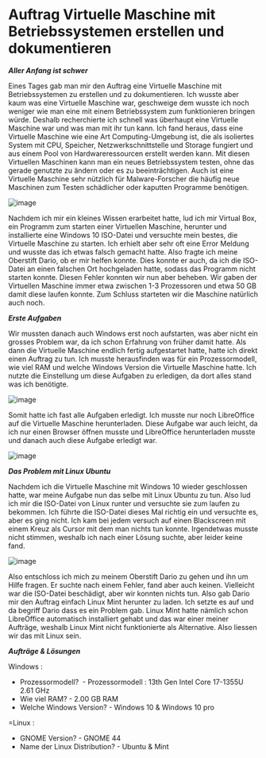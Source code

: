 # Auftrag Virtuelle Maschine mit Betriebssystemen erstellen und dokumentieren


***Aller Anfang ist schwer***

Eines Tages gab man mir den Auftrag eine Virtuelle Maschine mit Betriebssystemen zu erstellen und zu dokumentieren. Ich wusste aber kaum was eine Virtuelle Maschine war, geschweige dem wusste ich noch weniger wie man eine mit einem Betriebssystem zum funktionieren bringen würde. Deshalb recherchierte ich schnell was überhaupt eine Virtuelle Maschine war und was man mit ihr tun kann. Ich fand heraus, dass eine Virtuelle Maschine wie eine Art Computing-Umgebung ist, die als isoliertes System mit CPU, Speicher, Netzwerkschnittstelle und Storage fungiert und aus einem Pool von Hardwareressourcen erstellt werden kann. Mit diesen Virtuellen Maschinen kann man ein neues Betriebssystem testen, ohne das gerade genutzte zu ändern oder es zu beeinträchtigen. Auch ist eine Virtuelle Maschine sehr nützlich für Malware-Forscher die häufig neue Maschinen zum Testen schädlicher oder kaputten Programme benötigen.



![image](https://github.com/user-attachments/assets/a150aab4-ff05-471d-b29a-304eed65e5d7)


Nachdem ich mir ein kleines Wissen erarbeitet hatte, lud ich mir Virtual Box, ein Programm zum starten einer Virtuellen Maschine, herunter und installierte eine Windows 10 ISO-Datei und versuchte mein bestes, die Virtuelle Maschine zu starten. Ich erhielt aber sehr oft eine Error Meldung und wusste das ich etwas falsch gemacht hatte. Also fragte ich meine Oberstift Dario, ob er mir helfen konnte. Dies konnte er auch, da ich die ISO-Datei an einen falschen Ort hochgeladen hatte, sodass das Programm nicht starten konnte. Diesen Fehler konnten wir nun aber beheben. Wir gaben der Virtuellen Maschine immer etwa zwischen 1-3 Prozessoren und etwa 50 GB damit diese laufen konnte. Zum Schluss starteten wir die Maschine natürlich auch noch.


***Erste Aufgaben*** 

Wir mussten danach auch Windows erst noch aufstarten, was aber nicht ein grosses Problem war, da ich schon Erfahrung von früher damit hatte. Als dann die Virtuelle Maschine endlich fertig aufgestartet hatte, hatte ich direkt einen Auftrag zu tun. Ich musste herausfinden was für ein Prozessormodell, wie viel RAM und welche Windows Version die Virtuelle Maschine hatte. Ich nutzte die Einstellung um diese Aufgaben zu erledigen, da dort alles stand was ich benötigte.


![image](https://github.com/user-attachments/assets/7b525a0b-2cf9-4cd6-b5b2-46e5aba4e40b)



Somit hatte ich fast alle Aufgaben erledigt. Ich musste nur noch LibreOffice auf die Virtuelle Maschine herunterladen. Diese Aufgabe war auch leicht, da ich nur einen Browser öffnen musste und LibreOffice herunterladen musste und danach auch diese Aufgabe erledigt war.

![image](https://github.com/user-attachments/assets/a1b1ad1e-07bd-463f-a0a6-b741a86fc667)






***Das Problem mit Linux Ubuntu***

Nachdem ich die Virtuelle Maschine mit Windows 10 wieder geschlossen hatte, war meine Aufgabe nun das selbe mit Linux Ubuntu zu tun. Also lud ich mir die ISO-Datei von Linux runter und versuchte sie zum laufen zu bekommen. Ich führte die ISO-Datei dieses Mal richtig ein und versuchte es, aber es ging nicht. Ich kam bei jedem versuch auf einen Blackscreen mit einem Kreuz als Cursor mit dem man nichts tun konnte. Irgendetwas musste nicht stimmen, weshalb ich nach einer Lösung suchte, aber leider keine fand.

![image](https://github.com/user-attachments/assets/cac6af12-e0c0-46cc-9732-3f8318447d3a)



Also entschloss ich mich zu meinem Oberstift Dario zu gehen und ihn um Hilfe fragen. Er suchte nach einem Fehler, fand aber auch keinen. Vielleicht war die ISO-Datei beschädigt, aber wir konnten nichts tun. Also gab Dario mir den Auftrag einfach Linux Mint herunter zu laden. Ich setzte es auf und da begriff Dario dass es ein Problem gab. Linux Mint hatte nämlich schon LibreOffice automatisch installiert gehabt und das war einer meiner Aufträge, weshalb Linux Mint nicht funktionierte als Alternative. Also liessen wir das mit Linux sein.



***Aufträge & Lösungen***

Windows : 

- Prozessormodell?  -  Prozessormodell : 13th Gen Intel Core 17-1355U 2.61 GHz
- Wie viel RAM?  -  2.00 GB RAM
- Welche Windows Version?   -   Windows 10 & Windows 10 pro

=Linux :

- GNOME Version?   -   GNOME 44
- Name der Linux Distribution?   -   Ubuntu & Mint 
